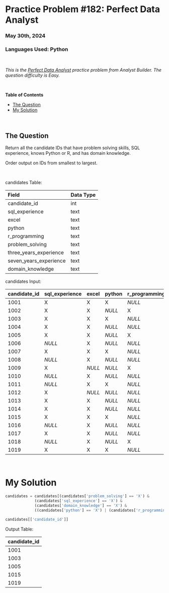 # **Practice Problem #182: Perfect Data Analyst**
### May 30th, 2024
### Languages Used: Python

<br>

*This is the [Perfect Data Analyst](https://www.analystbuilder.com/questions/perfect-data-analyst-GMFmx) practice problem from Analyst Builder. The question difficulty is Easy.*

<br>

**Table of Contents**

-   [The Question](#the-question)
-   [My Solution](#my-solution)
  
<br>

## The Question

Return all the candidate IDs that have problem solving skills, SQL experience, knows Python or R, and has domain knowledge.

Order output on IDs from smallest to largest.

<br>

candidates Table:

| Field                  | Data Type |
| :--------------------- | :-------- |
| candidate_id           | int       |
| sql_experience         | text      |
| excel                  | text      |
| python                 | text      |
| r_programming          | text      |
| problem_solving        | text      |
| three_years_experience | text      |
| seven_years_experience | text      |
| domain_knowledge       | text      |

candidates Input:

| candidate_id | sql_experience | excel  | python | r_programming | problem_solving | three_years_experience | seven_years_experience | domain_knowledge |
| :----------- | :------------- | :----- | :----- | :------------ | :-------------- | :--------------------- | :--------------------- | :--------------- |
| 1001         | X              | X      | X      | _NULL_        | X               | X                      | X                      | X                |
| 1002         | X              | X      | _NULL_ | X             | X               | _NULL_                 | _NULL_                 | _NULL_           |
| 1003         | X              | X      | X      | _NULL_        | X               | _NULL_                 | _NULL_                 | X                |
| 1004         | X              | X      | _NULL_ | _NULL_        | _NULL_          | _NULL_                 | _NULL_                 | _NULL_           |
| 1005         | X              | X      | _NULL_ | X             | X               | X                      | _NULL_                 | X                |
| 1006         | _NULL_         | X      | _NULL_ | _NULL_        | _NULL_          | _NULL_                 | _NULL_                 | _NULL_           |
| 1007         | X              | X      | X      | _NULL_        | _NULL_          | _NULL_                 | _NULL_                 | _NULL_           |
| 1008         | _NULL_         | X      | _NULL_ | _NULL_        | X               | _NULL_                 | _NULL_                 | X                |
| 1009         | X              | _NULL_ | _NULL_ | X             | _NULL_          | _NULL_                 | _NULL_                 | _NULL_           |
| 1010         | _NULL_         | X      | _NULL_ | _NULL_        | _NULL_          | _NULL_                 | _NULL_                 | X                |
| 1011         | _NULL_         | X      | X      | _NULL_        | X               | _NULL_                 | _NULL_                 | _NULL_           |
| 1012         | X              | _NULL_ | _NULL_ | _NULL_        | _NULL_          | _NULL_                 | _NULL_                 | _NULL_           |
| 1013         | X              | X      | _NULL_ | _NULL_        | _NULL_          | _NULL_                 | _NULL_                 | X                |
| 1014         | X              | X      | _NULL_ | _NULL_        | X               | _NULL_                 | _NULL_                 | _NULL_           |
| 1015         | X              | X      | X      | _NULL_        | X               | X                      | X                      | X                |
| 1016         | _NULL_         | X      | _NULL_ | _NULL_        | _NULL_          | _NULL_                 | _NULL_                 | X                |
| 1017         | X              | X      | _NULL_ | _NULL_        | X               | _NULL_                 | _NULL_                 | _NULL_           |
| 1018         | _NULL_         | X      | _NULL_ | X             | X               | _NULL_                 | _NULL_                 | _NULL_           |
| 1019         | X              | X      | X      | _NULL_        | X               | X                      | _NULL_                 | X                |

<br>

# My Solution

``` Python
candidates = candidates[(candidates['problem_solving'] == 'X') & 
             (candidates['sql_experience'] == 'X') & 
             (candidates['domain_knowledge'] == 'X') & 
             ((candidates['python'] == 'X') | (candidates['r_programming'] == 'X'))]

candidates[['candidate_id']]
```

Output Table:

| candidate_id |
| :----------- |
| 1001         |
| 1003         |
| 1005         |
| 1015         |
| 1019         |
